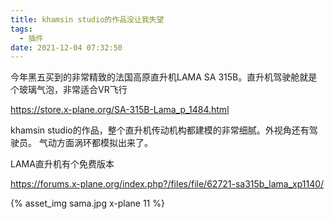```yaml
---
title: khamsin studio的作品没让我失望
tags:
  - 插件
date: 2021-12-04 07:32:50
---
```


今年黑五买到的非常精致的法国高原直升机LAMA SA 315B。直升机驾驶舱就是个玻璃气泡，非常适合VR飞行

https://store.x-plane.org/SA-315B-Lama_p_1484.html

khamsin studio的作品，整个直升机传动机构都建模的非常细腻。外视角还有驾驶员。
气动方面涡环都模拟出来了。

LAMA直升机有个免费版本

https://forums.x-plane.org/index.php?/files/file/62721-sa315b_lama_xp1140/


{% asset_img sama.jpg x-plane 11 %}